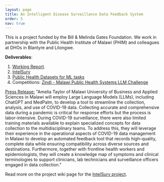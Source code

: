 ```yaml
---
layout: page
title: An Intelligent Disease Surveillance Data Feedback System
order: 5
nav: true
---
```


This is a project funded by the Bill & Melinda Gates Foundation. We work in partnership with the Public Health Institute of Malawi (PHIM) and
colleagues at DHOs in Blantyre and Lilongwe.  

**Deliverables**:
1. <a class="page-link" href="https://drive.google.com/file/d/1HoRB7TLlxC4KX855NSGave2lGZYjxsay/view?usp=sharing" target="_blank">Working Report</a>. 
2. <a class="page-link" href="https://intelsurv.com">IntelSurv</a>
3. <a class="page-link" href="https://intelsurv.com/datasets">Public Health Datasets for ML tasks</a>
4. Competitions: <a class="page-link" href="https://zindi.africa/competitions/malawi-public-health-systems-llm-challenge" target="_blank"> Zindi - Malawi Public Health Systems LLM Challenge</a>

<a class="page-link" href="https://gcgh.grandchallenges.org/grant/intelligent-disease-surveillance-data-feedback-system" target="_blank">Press Release:</a>
"Amelia Taylor of Malawi University of Business and Applied Sciences in Malawi will employ Large Language Models (LLMs), 
including ChatGPT and MedPalm, to develop a tool to streamline the collection, analysis, and use of COVID-19 data. Collecting accurate and comprehensive data during a pandemic is critical for response efforts but the process is labor-intensive. During COVID-19 surveillance, there were also limited training materials available to explain specialized concepts for data collection to the multidisciplinary teams. To address this, they will leverage their experience in the operational aspects of COVID-19 data management in Malawi to develop an automated feedback tool that records high-quality, complete data while ensuring compatibility across diverse sources and destinations. Furthermore, together with frontline health workers and epidemiologists, they will create a knowledge map of symptoms and clinical terminologies to support clinicians, lab technicians and surveillance officers engaged in data collection."

Read more on the project wiki page for the <a class="page-link" href="https://github.com/healthdataafrica/IntelSurv/wiki" target="_blank">IntelSurv project</a>. 
